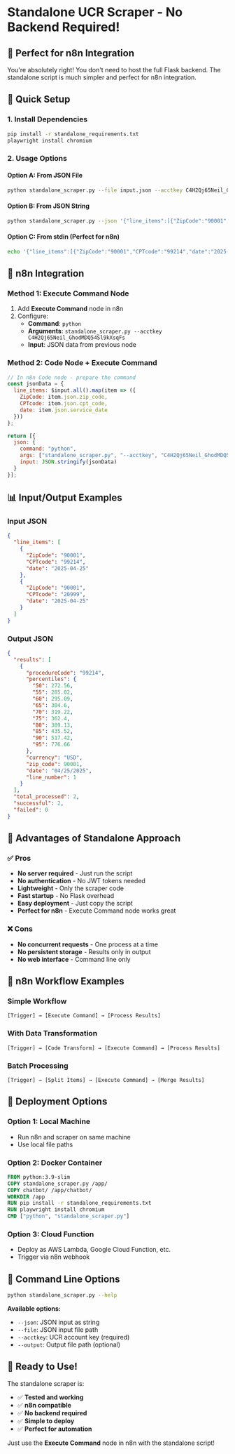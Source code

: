 # Standalone UCR Scraper - No Backend Required!

## 🎯 **Perfect for n8n Integration**

You're absolutely right! You don't need to host the full Flask backend. The standalone script is much simpler and perfect for n8n integration.

## 🚀 **Quick Setup**

### **1. Install Dependencies**
```bash
pip install -r standalone_requirements.txt
playwright install chromium
```

### **2. Usage Options**

#### **Option A: From JSON File**
```bash
python standalone_scraper.py --file input.json --acctkey C4H2Qj65Neil_GhodMDQ54Sl9kXsqFs
```

#### **Option B: From JSON String**
```bash
python standalone_scraper.py --json '{"line_items":[{"ZipCode":"90001","CPTcode":"99214","date":"2025-04-25"}]}' --acctkey C4H2Qj65Neil_GhodMDQ54Sl9kXsqFs
```

#### **Option C: From stdin (Perfect for n8n)**
```bash
echo '{"line_items":[{"ZipCode":"90001","CPTcode":"99214","date":"2025-04-25"}]}' | python standalone_scraper.py --acctkey C4H2Qj65Neil_GhodMDQ54Sl9kXsqFs
```

## 🔧 **n8n Integration**

### **Method 1: Execute Command Node**
1. Add **Execute Command** node in n8n
2. Configure:
   - **Command**: `python`
   - **Arguments**: `standalone_scraper.py --acctkey C4H2Qj65Neil_GhodMDQ54Sl9kXsqFs`
   - **Input**: JSON data from previous node

### **Method 2: Code Node + Execute Command**
```javascript
// In n8n Code node - prepare the command
const jsonData = {
  line_items: $input.all().map(item => ({
    ZipCode: item.json.zip_code,
    CPTcode: item.json.cpt_code,
    date: item.json.service_date
  }))
};

return [{
  json: {
    command: "python",
    args: ["standalone_scraper.py", "--acctkey", "C4H2Qj65Neil_GhodMDQ54Sl9kXsqFs"],
    input: JSON.stringify(jsonData)
  }
}];
```

## 📊 **Input/Output Examples**

### **Input JSON**
```json
{
  "line_items": [
    {
      "ZipCode": "90001",
      "CPTcode": "99214",
      "date": "2025-04-25"
    },
    {
      "ZipCode": "90001",
      "CPTcode": "20999",
      "date": "2025-04-25"
    }
  ]
}
```

### **Output JSON**
```json
{
  "results": [
    {
      "procedureCode": "99214",
      "percentiles": {
        "50": 272.56,
        "55": 285.02,
        "60": 295.09,
        "65": 304.6,
        "70": 319.22,
        "75": 362.4,
        "80": 389.13,
        "85": 435.52,
        "90": 517.42,
        "95": 776.66
      },
      "currency": "USD",
      "zip_code": 90001,
      "date": "04/25/2025",
      "line_number": 1
    }
  ],
  "total_processed": 2,
  "successful": 2,
  "failed": 0
}
```

## 🎯 **Advantages of Standalone Approach**

### ✅ **Pros**
- **No server required** - Just run the script
- **No authentication** - No JWT tokens needed
- **Lightweight** - Only the scraper code
- **Fast startup** - No Flask overhead
- **Easy deployment** - Just copy the script
- **Perfect for n8n** - Execute Command node works great

### ❌ **Cons**
- **No concurrent requests** - One process at a time
- **No persistent storage** - Results only in output
- **No web interface** - Command line only

## 🔄 **n8n Workflow Examples**

### **Simple Workflow**
```
[Trigger] → [Execute Command] → [Process Results]
```

### **With Data Transformation**
```
[Trigger] → [Code Transform] → [Execute Command] → [Process Results]
```

### **Batch Processing**
```
[Trigger] → [Split Items] → [Execute Command] → [Merge Results]
```

## 🚀 **Deployment Options**

### **Option 1: Local Machine**
- Run n8n and scraper on same machine
- Use local file paths

### **Option 2: Docker Container**
```dockerfile
FROM python:3.9-slim
COPY standalone_scraper.py /app/
COPY chatbot/ /app/chatbot/
WORKDIR /app
RUN pip install -r standalone_requirements.txt
RUN playwright install chromium
CMD ["python", "standalone_scraper.py"]
```

### **Option 3: Cloud Function**
- Deploy as AWS Lambda, Google Cloud Function, etc.
- Trigger via n8n webhook

## 📝 **Command Line Options**

```bash
python standalone_scraper.py --help
```

**Available options:**
- `--json`: JSON input as string
- `--file`: JSON input file path  
- `--acctkey`: UCR account key (required)
- `--output`: Output file path (optional)

## 🎉 **Ready to Use!**

The standalone scraper is:
- ✅ **Tested and working**
- ✅ **n8n compatible**
- ✅ **No backend required**
- ✅ **Simple to deploy**
- ✅ **Perfect for automation**

Just use the **Execute Command** node in n8n with the standalone script!
